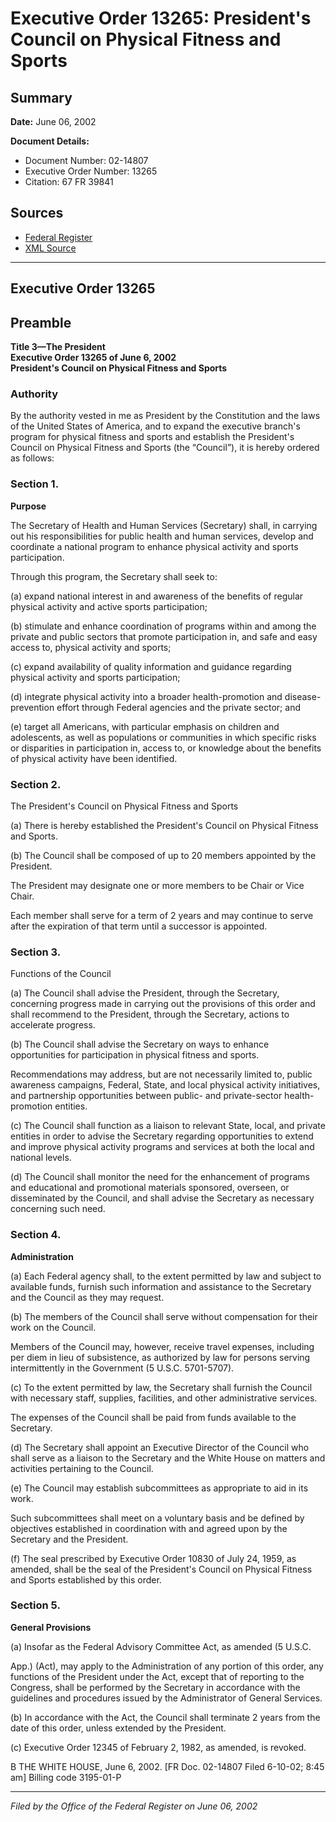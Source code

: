 # Executive Order 13265: President's Council on Physical Fitness and Sports

## Summary

**Date:** June 06, 2002

**Document Details:**
- Document Number: 02-14807
- Executive Order Number: 13265
- Citation: 67 FR 39841

## Sources
- [Federal Register](https://www.federalregister.gov/documents/2002/06/11/02-14807/presidents-council-on-physical-fitness-and-sports)
- [XML Source](https://www.federalregister.gov/documents/full_text/xml/2002/06/11/02-14807.xml)

---

## Executive Order 13265

## Preamble

**Title 3—The President**  
**Executive Order 13265 of June 6, 2002**  
**President's Council on Physical Fitness and Sports**

### Authority

By the authority vested in me as President by the Constitution and the laws of the United States of America, and to expand the executive branch's program for physical fitness and sports and establish the President's Council on Physical Fitness and Sports (the “Council”), it is hereby ordered as follows:
### Section 1.

**Purpose**

The Secretary of Health and Human Services (Secretary) shall, in carrying out his responsibilities for public health and human services, develop and coordinate a national program to enhance physical activity and sports participation.

Through this program, the Secretary shall seek to:

(a) expand national interest in and awareness of the benefits of regular physical activity and active sports participation;

(b) stimulate and enhance coordination of programs within and among the private and public sectors that promote participation in, and safe and easy access to, physical activity and sports;

(c) expand availability of quality information and guidance regarding physical activity and sports participation;

(d) integrate physical activity into a broader health-promotion and disease-prevention effort through Federal agencies and the private sector; and

(e) target all Americans, with particular emphasis on children and adolescents, as well as populations or communities in which specific risks or disparities in participation in, access to, or knowledge about the benefits of physical activity have been identified.
### Section 2.

The President's Council on Physical Fitness and Sports

(a) There is hereby established the President's Council on Physical Fitness and Sports.

(b) The Council shall be composed of up to 20 members appointed by the President.

The President may designate one or more members to be Chair or Vice Chair.

Each member shall serve for a term of 2 years and may continue to serve after the expiration of that term until a successor is appointed.
### Section 3.

Functions of the Council

(a) The Council shall advise the President, through the Secretary, concerning progress made in carrying out the provisions of this order and shall recommend to the President, through the Secretary, actions to accelerate progress.

(b) The Council shall advise the Secretary on ways to enhance opportunities for participation in physical fitness and sports.

Recommendations may address, but are not necessarily limited to, public awareness campaigns, Federal, State, and local physical activity initiatives, and partnership opportunities between public- and private-sector health-promotion entities.

(c) The Council shall function as a liaison to relevant State, local, and private entities in order to advise the Secretary regarding opportunities to extend and improve physical activity programs and services at both the local and national levels.

(d) The Council shall monitor the need for the enhancement of programs and educational and promotional materials sponsored, overseen, or disseminated by the Council, and shall advise the Secretary as necessary concerning such need.
### Section 4.

**Administration**

(a) Each Federal agency shall, to the extent permitted by law and subject to available funds, furnish such information and assistance to the Secretary and the Council as they may request.

(b) The members of the Council shall serve without compensation for their work on the Council.

Members of the Council may, however, receive travel expenses, including per diem in lieu of subsistence, as authorized by law for persons serving intermittently in the Government (5 U.S.C. 5701-5707).

(c) To the extent permitted by law, the Secretary shall furnish the Council with necessary staff, supplies, facilities, and other administrative services.

The expenses of the Council shall be paid from funds available to the Secretary.

(d) The Secretary shall appoint an Executive Director of the Council who shall serve as a liaison to the Secretary and the White House on matters and activities pertaining to the Council.

(e) The Council may establish subcommittees as appropriate to aid in its work.

Such subcommittees shall meet on a voluntary basis and be defined by objectives established in coordination with and agreed upon by the Secretary and the President.

(f) The seal prescribed by Executive Order 10830 of July 24, 1959, as amended, shall be the seal of the President's Council on Physical Fitness and Sports established by this order.
### Section 5.

**General Provisions**

(a) Insofar as the Federal Advisory Committee Act, as amended (5 U.S.C.

App.) (Act), may apply to the Administration of any portion of this order, any functions of the President under the Act, except that of reporting to the Congress, shall be performed by the Secretary in accordance with the guidelines and procedures issued by the Administrator of General Services.

(b) In accordance with the Act, the Council shall terminate 2 years from the date of this order, unless extended by the President.

(c) Executive Order 12345 of February 2, 1982, as amended, is revoked.

B
THE WHITE HOUSE,
June 6, 2002.
[FR Doc. 02-14807
Filed 6-10-02; 8:45 am]
Billing code 3195-01-P

---

*Filed by the Office of the Federal Register on June 06, 2002*

